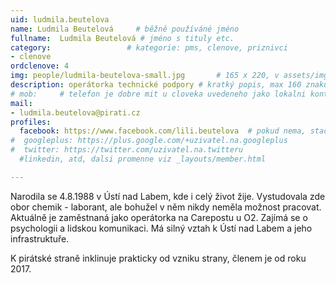 ```yaml
---
uid: ludmila.beutelova
name: Ludmila Beutelová  	# běžně používáné jméno
fullname:  Ludmila Beutelová # jméno s tituly etc.
category:                 # kategorie: pms, clenove, priznivci
- clenove
ordclenove: 4
img: people/ludmila-beutelova-small.jpg       # 165 x 220, v assets/img
description: operátorka technické podpory # kratký popis, max 160 znaků
# mob:     # telefon je dobre mit u cloveka uvedeneho jako lokalni kontakt v links.yaml
mail:
- ludmila.beutelova@pirati.cz
profiles:
  facebook: https://www.facebook.com/lili.beutelova  # pokud nema, staci smazat tuto radku
#  googleplus: https://plus.google.com/+uzivatel.na.googleplus
#  twitter: https://twitter.com/uzivatel.na.twitteru
  #linkedin, atd, dalsi promenne viz _layouts/member.html

---
```

Narodila se 4.8.1988 v Ústí nad Labem, kde i celý život žije. Vystudovala zde obor chemik - laborant, ale bohužel v něm nikdy neměla možnost pracovat. Aktuálně je zaměstnaná jako operátorka na Carepostu u O2. Zajímá se o psychologii a lidskou komunikaci. Má silný vztah k Ústí nad Labem a jeho infrastruktuře.

K pirátské straně inklinuje prakticky od vzniku strany, členem je od roku 2017.

